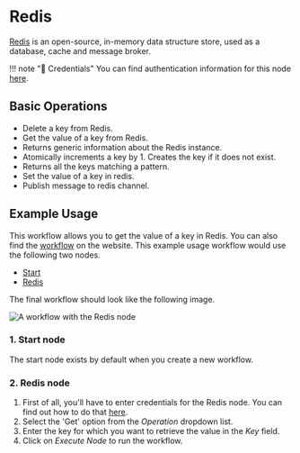# Redis

[Redis](https://redis.io/) is an open-source, in-memory data structure store, used as a database, cache and message broker.

!!! note "🔑 Credentials"
    You can find authentication information for this node [here](/workflow/integrations/credentials/redis/).


## Basic Operations

* Delete a key from Redis.
* Get the value of a key from Redis.
* Returns generic information about the Redis instance.
* Atomically increments a key by 1. Creates the key if it does not exist.
* Returns all the keys matching a pattern.
* Set the value of a key in redis.
* Publish message to redis channel.


## Example Usage

This workflow allows you to get the value of a key in Redis. You can also find the [workflow](https://n8n.io/workflows/557) on the website. This example usage workflow would use the following two nodes.
- [Start](/workflow/integrations/core-nodes/n8n-nodes-base.start/)
- [Redis]()

The final workflow should look like the following image.

![A workflow with the Redis node](/_images/integrations/nodes/redis/workflow.png)

### 1. Start node

The start node exists by default when you create a new workflow.

### 2. Redis node

1. First of all, you'll have to enter credentials for the Redis node. You can find out how to do that [here](/workflow/integrations/credentials/redis/).
2. Select the 'Get' option from the *Operation* dropdown list.
3. Enter the key for which you want to retrieve the value in the *Key* field.
4. Click on *Execute Node* to run the workflow.




